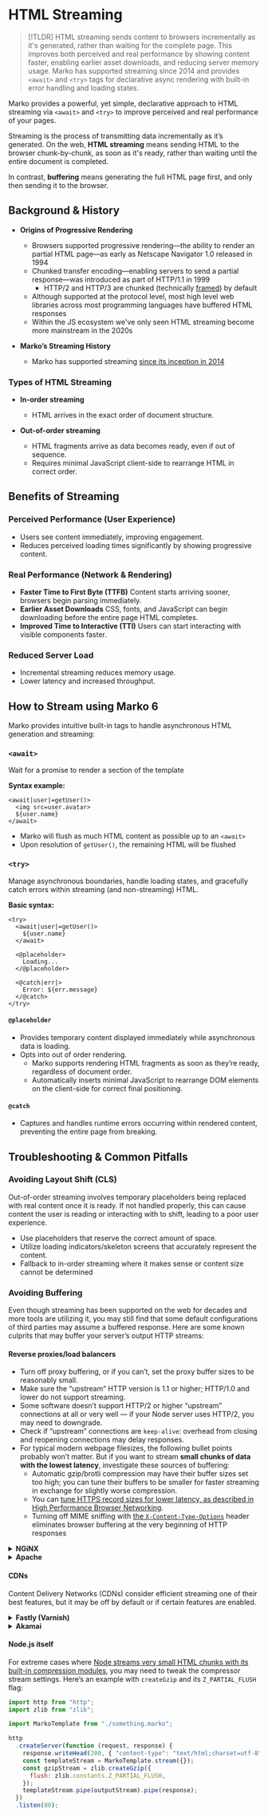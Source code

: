 # HTML Streaming

> [!TLDR]
> HTML streaming sends content to browsers incrementally as it's generated, rather than waiting for the complete page. This improves both perceived and real performance by showing content faster, enabling earlier asset downloads, and reducing server memory usage. Marko has supported streaming since 2014 and provides `<await>` and `<try>` tags for declarative async rendering with built-in error handling and loading states.

Marko provides a powerful, yet simple, declarative approach to HTML streaming via `<await>` and `<try>` to improve perceived and real performance of your pages.

Streaming is the process of transmitting data incrementally as it’s generated. On the web, **HTML streaming** means sending HTML to the browser chunk-by-chunk, as soon as it's ready, rather than waiting until the entire document is completed.

In contrast, **buffering** means generating the full HTML page first, and only then sending it to the browser.

## Background & History

- **Origins of Progressive Rendering**

  - Browsers supported progressive rendering—the ability to render an partial HTML page—as early as Netscape Navigator 1.0 released in 1994
  - Chunked transfer encoding—enabling servers to send a partial response—was introduced as part of HTTP/1.1 in 1999
    - HTTP/2 and HTTP/3 are chunked (technically [framed](https://httpwg.org/specs/rfc7540.html#:~:text=of%20the%20connection.-,frame,-%3A)) by default
  - Although supported at the protocol level, most high level web libraries across most programming languages have buffered HTML responses
  - Within the JS ecosystem we've only seen HTML streaming become more mainstream in the 2020s

- **Marko’s Streaming History**

  - Marko has supported streaming [since its inception in 2014](https://innovation.ebayinc.com/stories/async-fragments-rediscovering-progressive-html-rendering-with-marko/)

### Types of HTML Streaming

- **In-order streaming**

  - HTML arrives in the exact order of document structure.

- **Out-of-order streaming**

  - HTML fragments arrive as data becomes ready, even if out of sequence.
  - Requires minimal JavaScript client-side to rearrange HTML in correct order.

## Benefits of Streaming

### Perceived Performance (User Experience)

- Users see content immediately, improving engagement.
- Reduces perceived loading times significantly by showing progressive content.

### Real Performance (Network & Rendering)

- **Faster Time to First Byte (TTFB)**
  Content starts arriving sooner, browsers begin parsing immediately.
- **Earlier Asset Downloads**
  CSS, fonts, and JavaScript can begin downloading before the entire page HTML completes.
- **Improved Time to Interactive (TTI)**
  Users can start interacting with visible components faster.

### Reduced Server Load

- Incremental streaming reduces memory usage.
- Lower latency and increased throughput.

## How to Stream using Marko 6

Marko provides intuitive built-in tags to handle asynchronous HTML generation and streaming:

### `<await>`

Wait for a promise to render a section of the template

**Syntax example:**

```marko
<await|user|=getUser()>
  <img src=user.avatar>
  ${user.name}
</await>
```

- Marko will flush as much HTML content as possible up to an `<await>`
- Upon resolution of `getUser()`, the remaining HTML will be flushed

### `<try>`

Manage asynchronous boundaries, handle loading states, and gracefully catch errors within streaming (and non-streaming) HTML.

**Basic syntax:**

```marko
<try>
  <await|user|=getUser()>
    ${user.name}
  </await>

  <@placeholder>
    Loading...
  </@placeholder>

  <@catch|err|>
    Error: ${err.message}
  </@catch>
</try>
```

#### `@placeholder`

- Provides temporary content displayed immediately while asynchronous data is loading.
- Opts into out of order rendering.
  - Marko supports rendering HTML fragments as soon as they’re ready, regardless of document order.
  - Automatically inserts minimal JavaScript to rearrange DOM elements on the client-side for correct final positioning.

#### `@catch`

- Captures and handles runtime errors occurring within rendered content, preventing the entire page from breaking.

## Troubleshooting & Common Pitfalls

### Avoiding Layout Shift (CLS)

Out-of-order streaming involves temporary placeholders being replaced with real content once it is ready. If not handled properly, this can cause content the user is reading or interacting with to shift, leading to a poor user experience.

- Use placeholders that reserve the correct amount of space.
- Utilize loading indicators/skeleton screens that accurately represent the content.
- Fallback to in-order streaming where it makes sense or content size cannot be determined

### Avoiding Buffering

Even though streaming has been supported on the web for decades and more tools are utilizing it, you may still find that some default configurations of third parties may assume a buffered response. Here are some known culprits that may buffer your server’s output HTTP streams:

#### Reverse proxies/load balancers

- Turn off proxy buffering, or if you can’t, set the proxy buffer sizes to be reasonably small.
- Make sure the “upstream” HTTP version is 1.1 or higher; HTTP/1.0 and lower do not support streaming.
- Some software doesn’t support HTTP/2 or higher “upstream” connections at all or very well — if your Node server uses HTTP/2, you may need to downgrade.
- Check if “upstream” connections are `keep-alive`: overhead from closing and reopening connections may delay responses.
- For typical modern webpage filesizes, the following bullet points probably won’t matter. But if you want to stream **small chunks of data with the lowest latency**, investigate these sources of buffering:
  - Automatic gzip/brotli compression may have their buffer sizes set too high; you can tune their buffers to be smaller for faster streaming in exchange for slightly worse compression.
  - You can [tune HTTPS record sizes for lower latency, as described in High Performance Browser Networking](https://hpbn.co/transport-layer-security-tls/#optimize-tls-record-size).
  - Turning off MIME sniffing with [the `X-Content-Type-Options`](https://developer.mozilla.org/en-US/docs/Web/HTTP/Headers/X-Content-Type-Options) header eliminates browser buffering at the very beginning of HTTP responses

<details>
  <summary><strong>NGiNX</strong></summary>

Most of NGiNX’s relevant parameters are inside [its builtin `http_proxy` module](https://nginx.org/en/docs/http/ngx_http_proxy_module.html#proxy_buffering):

```
proxy_http_version 1.1; # 1.0 by default
proxy_buffering off; # on by default
```

</details>

<details>
  <summary><strong>Apache</strong></summary>

Apache’s default configuration works fine with streaming, but your host may have it configured differently. The relevant Apache configuration is inside [its `mod_proxy` and `mod_proxy_*` modules](https://httpd.apache.org/docs/2.4/mod/mod_proxy.html) and their [associated environment variables](https://httpd.apache.org/docs/2.4/env.html).

</details>

#### CDNs

Content Delivery Networks (CDNs) consider efficient streaming one of their best features, but it may be off by default or if certain features are enabled.

<details>
  <summary><strong>Fastly (Varnish)</strong></summary>

For Fastly or another provider that uses VCL configuration, check [if backend responses have `beresp.do_stream = true` set](https://developer.fastly.com/reference/vcl/variables/backend-response/beresp-do-stream/).

</details>
<details>
  <summary><strong>Akamai</strong></summary>

Some [Akamai features designed to mitigate slow backends can ironically slow down fast chunked responses](https://community.akamai.com/customers/s/question/0D50f00006n975d/enabling-chunked-transfer-encoding-responses). Try toggling off Adaptive Acceleration, Ion, mPulse, Prefetch, and/or similar performance features. Also check for the following in the configuration:

```
<network:http.buffer-response-v2>off</network:http.buffer-response-v2>
```

</details>

#### Node.js itself

For extreme cases where [Node streams very small HTML chunks with its built-in compression modules](https://github.com/marko-js/marko/pull/1641), you may need to tweak the compressor stream settings. Here’s an example with `createGzip` and its `Z_PARTIAL_FLUSH` flag:

```js
import http from "http";
import zlib from "zlib";

import MarkoTemplate from "./something.marko";

http
  .createServer(function (request, response) {
    response.writeHead(200, { "content-type": "text/html;charset=utf-8" });
    const templateStream = MarkoTemplate.stream({});
    const gzipStream = zlib.createGzip({
      flush: zlib.constants.Z_PARTIAL_FLUSH,
    });
    templateStream.pipe(outputStream).pipe(response);
  })
  .listen(80);
```

